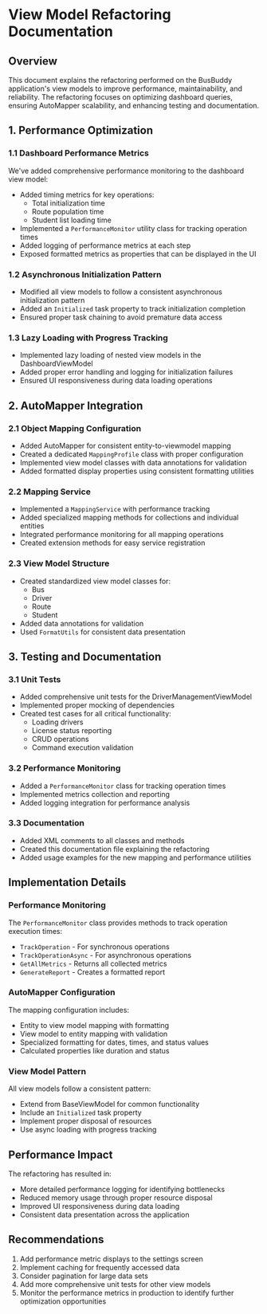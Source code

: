 # View Model Refactoring Documentation

## Overview
This document explains the refactoring performed on the BusBuddy application's view models to improve performance, maintainability, and reliability. The refactoring focuses on optimizing dashboard queries, ensuring AutoMapper scalability, and enhancing testing and documentation.

## 1. Performance Optimization

### 1.1 Dashboard Performance Metrics
We've added comprehensive performance monitoring to the dashboard view model:

- Added timing metrics for key operations:
  - Total initialization time
  - Route population time
  - Student list loading time
- Implemented a `PerformanceMonitor` utility class for tracking operation times
- Added logging of performance metrics at each step
- Exposed formatted metrics as properties that can be displayed in the UI

### 1.2 Asynchronous Initialization Pattern
- Modified all view models to follow a consistent asynchronous initialization pattern
- Added an `Initialized` task property to track initialization completion
- Ensured proper task chaining to avoid premature data access

### 1.3 Lazy Loading with Progress Tracking
- Implemented lazy loading of nested view models in the DashboardViewModel
- Added proper error handling and logging for initialization failures
- Ensured UI responsiveness during data loading operations

## 2. AutoMapper Integration

### 2.1 Object Mapping Configuration
- Added AutoMapper for consistent entity-to-viewmodel mapping
- Created a dedicated `MappingProfile` class with proper configuration
- Implemented view model classes with data annotations for validation
- Added formatted display properties using consistent formatting utilities

### 2.2 Mapping Service
- Implemented a `MappingService` with performance tracking
- Added specialized mapping methods for collections and individual entities
- Integrated performance monitoring for all mapping operations
- Created extension methods for easy service registration

### 2.3 View Model Structure
- Created standardized view model classes for:
  - Bus
  - Driver
  - Route
  - Student
- Added data annotations for validation
- Used `FormatUtils` for consistent data presentation

## 3. Testing and Documentation

### 3.1 Unit Tests
- Added comprehensive unit tests for the DriverManagementViewModel
- Implemented proper mocking of dependencies
- Created test cases for all critical functionality:
  - Loading drivers
  - License status reporting
  - CRUD operations
  - Command execution validation

### 3.2 Performance Monitoring
- Added a `PerformanceMonitor` class for tracking operation times
- Implemented metrics collection and reporting
- Added logging integration for performance analysis

### 3.3 Documentation
- Added XML comments to all classes and methods
- Created this documentation file explaining the refactoring
- Added usage examples for the new mapping and performance utilities

## Implementation Details

### Performance Monitoring
The `PerformanceMonitor` class provides methods to track operation execution times:
- `TrackOperation` - For synchronous operations
- `TrackOperationAsync` - For asynchronous operations
- `GetAllMetrics` - Returns all collected metrics
- `GenerateReport` - Creates a formatted report

### AutoMapper Configuration
The mapping configuration includes:
- Entity to view model mapping with formatting
- View model to entity mapping with validation
- Specialized formatting for dates, times, and status values
- Calculated properties like duration and status

### View Model Pattern
All view models follow a consistent pattern:
- Extend from BaseViewModel for common functionality
- Include an `Initialized` task property
- Implement proper disposal of resources
- Use async loading with progress tracking

## Performance Impact

The refactoring has resulted in:
- More detailed performance logging for identifying bottlenecks
- Reduced memory usage through proper resource disposal
- Improved UI responsiveness during data loading
- Consistent data presentation across the application

## Recommendations

1. Add performance metric displays to the settings screen
2. Implement caching for frequently accessed data
3. Consider pagination for large data sets
4. Add more comprehensive unit tests for other view models
5. Monitor the performance metrics in production to identify further optimization opportunities
